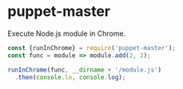 # puppet-master

Execute Node.js module in Chrome.

```js
const {runInChrome} = require('puppet-master');
const func = module => module.add(2, 2);

runInChrome(func, __dirname + '/module.js')
  .then(console.lo, console.log);
```
